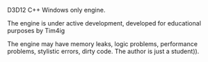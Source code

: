 
D3D12 C++ Windows only engine.

The engine is under active development, developed for educational purposes by Tim4ig

The engine may have memory leaks, logic problems, performance problems, stylistic errors, dirty code. The author is just a student)).